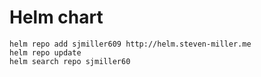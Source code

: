 # Helm chart

```
helm repo add sjmiller609 http://helm.steven-miller.me
helm repo update
helm search repo sjmiller60
```
